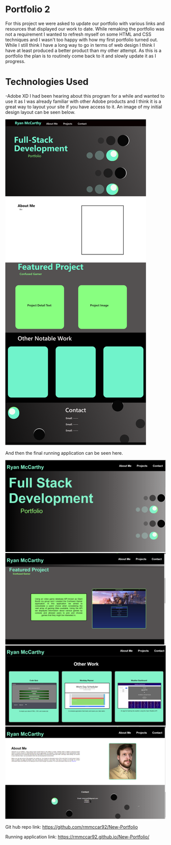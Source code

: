 # Portfolio 2

For this project we were asked to update our portfolio with various links and resources that displayed our work to date. While remaking the portfolio was not a requirement I wanted to refresh myself on some HTML and CSS techniques and I wasn't too happy with how my first portfolio turned out. While I still think I have a long way to go in terms of web design I think I have at least produced a better product than my other attempt. As this is a portfolio the plan is to routinely come back to it and slowly update it as I progress. 

# Technologies Used

-Adobe XD
I had been hearing about this program for a while and wanted to use it as I was already familiar with other Adobe products and I think it is a great way to layout your site if you have access to it. An image of my initial design layout can be seen below.

![Mock up of Design](https://github.com/rmmccar92/New-Portfolio/blob/main/assets/images/Mockup.png)


And then the final running application can be seen here.

![Hero Design](https://github.com/rmmccar92/New-Portfolio/blob/main/assets/images/Profile%20Hero%20Design.png)
![Featured Section](https://github.com/rmmccar92/New-Portfolio/blob/main/assets/images/Profile%20Featured%20Section%20.png)
![Other Work Section](https://github.com/rmmccar92/New-Portfolio/blob/main/assets/images/Profile%20Other%20Work%20Section.png)
![About Me Section and Footer](https://github.com/rmmccar92/New-Portfolio/blob/main/assets/images/Profile%20About%20Me%20Section%20and%20Footer.png)




Git hub repo link: https://github.com/rmmccar92/New-Portfolio

Running application link: https://rmmccar92.github.io/New-Portfolio/